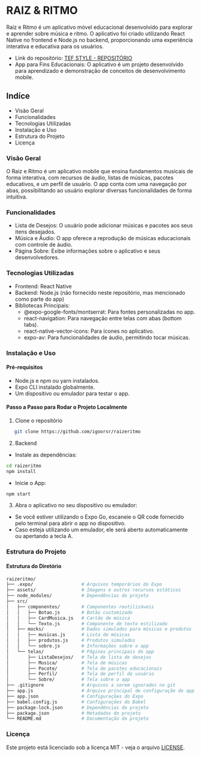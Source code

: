 # RAIZ & RITMO

Raiz e Ritmo é um aplicativo móvel educacional desenvolvido para explorar e aprender sobre música e ritmo. O aplicativo foi criado utilizando React Native no frontend e Node.js no backend, proporcionando uma experiência interativa e educativa para os usuários.

- Link do repositório: [TEF STYLE - REPOSITÓRIO](https://github.com/igoorsr/raizeritmo)
- App para Fins Educacionais: O aplicativo é um projeto desenvolvido para aprendizado e demonstração de conceitos de desenvolvimento mobile.

## Indíce
- Visão Geral
- Funcionalidades
- Tecnologias Utilizadas
- Instalação e Uso
- Estrutura do Projeto
- Licença

### Visão Geral

O Raiz e Ritmo é um aplicativo mobile que ensina fundamentos musicais de forma interativa, com recursos de áudio, listas de músicas, pacotes educativos, e um perfil de usuário. O app conta com uma navegação por abas, possibilitando ao usuário explorar diversas funcionalidades de forma intuitiva.

### Funcionalidades
- Lista de Desejos: O usuário pode adicionar músicas e pacotes aos seus itens desejados.
- Música e Áudio: O app oferece a reprodução de músicas educacionais com controle de áudio.
- Página Sobre: Exibe informações sobre o aplicativo e seus desenvolvedores.

### Tecnologias Utilizadas
- Frontend: React Native
- Backend: Node.js (não fornecido neste repositório, mas mencionado como parte do app)
- Bibliotecas Principais:
  - @expo-google-fonts/montserrat: Para fontes personalizadas no app.
  - react-navigation: Para navegação entre telas com abas (bottom tabs).
  - react-native-vector-icons: Para ícones no aplicativo.
  - expo-av: Para funcionalidades de áudio, permitindo tocar músicas.

### Instalação e Uso

#### Pré-requisitos
- Node.js e npm ou yarn instalados.
- Expo CLI instalado globalmente.
- Um dispositivo ou emulador para testar o app.

#### Passo a Passo para Rodar o Projeto Localmente

1. Clone o repositório
```bash
   git clone https://github.com/igoorsr/raizeritmo
```

2. Backend
- Instale as dependências:
```bash
cd raizeritmo
npm install
```

- Inicie o App:
```bash
npm start
```

3. Abra o aplicativo no seu dispositivo ou emulador:
- Se você estiver utilizando o Expo Go, escaneie o QR code fornecido pelo terminal para abrir o app no dispositivo.
- Caso esteja utilizando um emulador, ele será aberto automaticamente ou apertando a tecla A.

### Estrutura do Projeto

#### Estrutura do Diretório

```bash
raizeritmo/
├── .expo/                  # Arquivos temporários do Expo
├── assets/                 # Imagens e outros recursos estáticos
├── node_modules/           # Dependências do projeto
├── src/
│   ├── componentes/        # Componentes reutilizáveis
│   │   ├── Botao.js        # Botão customizado
│   │   ├── CardMusica.js   # Cartão de música
│   │   └── Texto.js        # Componente de texto estilizado
│   ├── mocks/              # Dados simulados para músicas e produtos
│   │   ├── musicas.js      # Lista de músicas
│   │   ├── produtos.js     # Produtos simulados
│   │   └── sobre.js        # Informações sobre o app
│   └── telas/              # Páginas principais do app
│       ├── ListaDesejos/   # Tela de lista de desejos
│       ├── Musica/         # Tela de músicas
│       ├── Pacote/         # Tela de pacotes educacionais
│       ├── Perfil/         # Tela de perfil do usuário
│       └── Sobre/          # Tela sobre o app
├── .gitignore              # Arquivos a serem ignorados no git
├── app.js                  # Arquivo principal de configuração do app
├── app.json                # Configurações do Expo
├── babel.config.js         # Configurações do Babel
├── package-lock.json       # Dependências do projeto
├── package.json            # Metadados do projeto
└── README.md               # Documentação do projeto

```

### Licença
Este projeto está licenciado sob a licença MIT - veja o arquivo [LICENSE](LICENSE).
